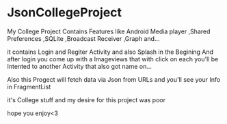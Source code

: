 # JsonCollegeProject
My College Project Contains Features like Android Media player ,Shared Preferences ,SQLite ,Broadcast Receiver ,Graph and...

it contains Login and Regiter Activity and also Splash in the Begining
And after login you come up with a Imageviews that with click on each you'll be Intented to another Activity that also got name on...

Also this Progect will fetch data via Json from URLs and you'll see your Info in FragmentList

it's College stuff and my desire for this project was poor

hope you enjoy<3
